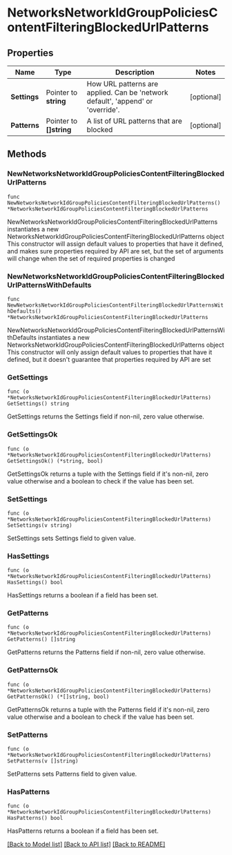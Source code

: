 # NetworksNetworkIdGroupPoliciesContentFilteringBlockedUrlPatterns

## Properties

Name | Type | Description | Notes
------------ | ------------- | ------------- | -------------
**Settings** | Pointer to **string** | How URL patterns are applied. Can be &#39;network default&#39;, &#39;append&#39; or &#39;override&#39;. | [optional] 
**Patterns** | Pointer to **[]string** | A list of URL patterns that are blocked | [optional] 

## Methods

### NewNetworksNetworkIdGroupPoliciesContentFilteringBlockedUrlPatterns

`func NewNetworksNetworkIdGroupPoliciesContentFilteringBlockedUrlPatterns() *NetworksNetworkIdGroupPoliciesContentFilteringBlockedUrlPatterns`

NewNetworksNetworkIdGroupPoliciesContentFilteringBlockedUrlPatterns instantiates a new NetworksNetworkIdGroupPoliciesContentFilteringBlockedUrlPatterns object
This constructor will assign default values to properties that have it defined,
and makes sure properties required by API are set, but the set of arguments
will change when the set of required properties is changed

### NewNetworksNetworkIdGroupPoliciesContentFilteringBlockedUrlPatternsWithDefaults

`func NewNetworksNetworkIdGroupPoliciesContentFilteringBlockedUrlPatternsWithDefaults() *NetworksNetworkIdGroupPoliciesContentFilteringBlockedUrlPatterns`

NewNetworksNetworkIdGroupPoliciesContentFilteringBlockedUrlPatternsWithDefaults instantiates a new NetworksNetworkIdGroupPoliciesContentFilteringBlockedUrlPatterns object
This constructor will only assign default values to properties that have it defined,
but it doesn't guarantee that properties required by API are set

### GetSettings

`func (o *NetworksNetworkIdGroupPoliciesContentFilteringBlockedUrlPatterns) GetSettings() string`

GetSettings returns the Settings field if non-nil, zero value otherwise.

### GetSettingsOk

`func (o *NetworksNetworkIdGroupPoliciesContentFilteringBlockedUrlPatterns) GetSettingsOk() (*string, bool)`

GetSettingsOk returns a tuple with the Settings field if it's non-nil, zero value otherwise
and a boolean to check if the value has been set.

### SetSettings

`func (o *NetworksNetworkIdGroupPoliciesContentFilteringBlockedUrlPatterns) SetSettings(v string)`

SetSettings sets Settings field to given value.

### HasSettings

`func (o *NetworksNetworkIdGroupPoliciesContentFilteringBlockedUrlPatterns) HasSettings() bool`

HasSettings returns a boolean if a field has been set.

### GetPatterns

`func (o *NetworksNetworkIdGroupPoliciesContentFilteringBlockedUrlPatterns) GetPatterns() []string`

GetPatterns returns the Patterns field if non-nil, zero value otherwise.

### GetPatternsOk

`func (o *NetworksNetworkIdGroupPoliciesContentFilteringBlockedUrlPatterns) GetPatternsOk() (*[]string, bool)`

GetPatternsOk returns a tuple with the Patterns field if it's non-nil, zero value otherwise
and a boolean to check if the value has been set.

### SetPatterns

`func (o *NetworksNetworkIdGroupPoliciesContentFilteringBlockedUrlPatterns) SetPatterns(v []string)`

SetPatterns sets Patterns field to given value.

### HasPatterns

`func (o *NetworksNetworkIdGroupPoliciesContentFilteringBlockedUrlPatterns) HasPatterns() bool`

HasPatterns returns a boolean if a field has been set.


[[Back to Model list]](../README.md#documentation-for-models) [[Back to API list]](../README.md#documentation-for-api-endpoints) [[Back to README]](../README.md)


